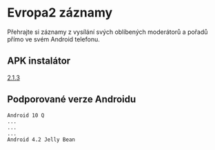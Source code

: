 # Evropa2 záznamy

Přehrajte si záznamy z vysílání svých oblíbených moderátorů a pořadů přímo ve svém Android telefonu.

## APK instalátor
[2.1.3](assets/bin/cz.skup5.e2shows.2.1.3.apk)

## Podporované verze Androidu

```
Android 10 Q
...
...
...
Android 4.2 Jelly Bean
```



